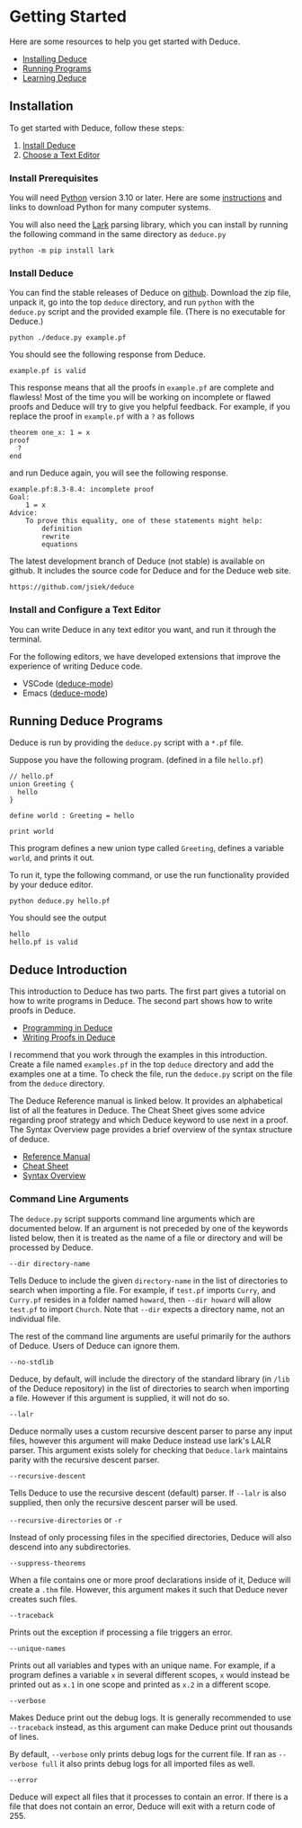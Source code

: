 # Getting Started

Here are some resources to help you get started with Deduce.

* [Installing Deduce](#installation)
* [Running Programs](#running-deduce-programs)
* [Learning Deduce](#deduce-introduction)

## Installation

To get started with Deduce, follow these steps:

1. [Install Deduce](#install-deduce)
2. [Choose a Text Editor](#install-and-configure-a-text-editor)

### Install Prerequisites

You will need [Python](https://www.python.org/) version 3.10 or later. Here are some [instructions](https://wiki.python.org/moin/BeginnersGuide/Download) and links to download Python for many computer systems.

You will also need the [Lark](https://github.com/lark-parser/lark) parsing library, which you can install by running the following command in the same directory as `deduce.py`

```
python -m pip install lark
```

### Install Deduce

You can find the stable releases of Deduce on
[github](https://github.com/jsiek/deduce/releases). Download the zip
file, unpack it, go into the top `deduce` directory, and run `python`
with the `deduce.py` script and the provided example file.  (There is
no executable for Deduce.)

```
python ./deduce.py example.pf
```

You should see the following response from Deduce.

```
example.pf is valid
```

This response means that all the proofs in `example.pf` are complete and flawless!
Most of the time you will be working on incomplete or flawed proofs and
Deduce will try to give you helpful feedback. For example, if you replace
the proof in `example.pf` with a `?` as follows

```
theorem one_x: 1 = x
proof
  ?
end
```

and run Deduce again, you will see the following response.

```
example.pf:8.3-8.4: incomplete proof
Goal:
	1 = x
Advice:
	To prove this equality, one of these statements might help:
		definition
		rewrite
		equations
```

The latest development branch of Deduce (not stable) is available on
github. It includes the source code for Deduce and for the Deduce web
site.

```
https://github.com/jsiek/deduce
```


### Install and Configure a Text Editor
You can write Deduce in any text editor you want, and run it through the terminal.

For the following editors, we have developed extensions that improve
the experience of writing Deduce code.

* VSCode ([deduce-mode](https://github.com/HalflingHelper/deduce-mode))
* Emacs ([deduce-mode](https://github.com/mateidragony/deduce-mode))


## Running Deduce Programs

Deduce is run by providing the `deduce.py` script with a `*.pf` file.

Suppose you have the following program. (defined in a file `hello.pf`)

```{.deduce^#hello_starting_example}
// hello.pf
union Greeting {
  hello
}

define world : Greeting = hello

print world
```

This program defines a new union type called `Greeting`,
defines a variable `world`, and prints it out.

To run it, type the following command, or use the run functionality
provided by your deduce editor.

```
python deduce.py hello.pf
```

You should see the output

```
hello
hello.pf is valid
```



## Deduce Introduction

This introduction to Deduce has two parts. The first part gives a tutorial on how to write programs in Deduce. The second part shows how to write proofs in Deduce.

* [Programming in Deduce](./FunctionalProgramming.md)
* [Writing Proofs in Deduce](./ProofIntro.md)

I recommend that you work through the examples in this introduction. Create a file named `examples.pf` in the top `deduce` directory and add the examples one at a time. To check the file, run the `deduce.py` script on the file from the `deduce` directory.

The Deduce Reference manual is linked below. It provides an alphabetical list of all the features in Deduce. The Cheat Sheet gives some advice regarding proof strategy and which Deduce keyword to use next in a proof. The Syntax Overview page provides a brief overview of the syntax structure of deduce.

* [Reference Manual](./Reference.md)
* [Cheat Sheet](./CheatSheet.md)
* [Syntax Overview](./SyntaxGrammar.md)

### Command Line Arguments

The `deduce.py` script supports command line arguments which are
documented below. If an argument is not preceded by one of the
keywords listed below, then it is treated as the name of a file or
directory and will be processed by Deduce.

`--dir directory-name`

Tells Deduce to include the given `directory-name` in the list of
directories to search when importing a file. For example, if `test.pf`
imports `Curry`, and `Curry.pf` resides in a folder named `howard`,
then `--dir howard` will allow `test.pf` to import `Church`. Note that
`--dir` expects a directory name, not an individual file.

The rest of the command line arguments are useful primarily for the
authors of Deduce. Users of Deduce can ignore them.

`--no-stdlib`

Deduce, by default, will include the directory of the standard library
(in `/lib` of the Deduce repository) in the list of directories to
search when importing a file. However if this argument is supplied, it
will not do so.

`--lalr`

Deduce normally uses a custom recursive descent parser to parse any
input files, however this argument will make Deduce instead use lark's
LALR parser. This argument exists solely for checking that
`Deduce.lark` maintains parity with the recursive descent parser.

`--recursive-descent`

Tells Deduce to use the recursive descent (default) parser. If
`--lalr` is also supplied, then only the recursive descent parser will
be used.

`--recursive-directories` or `-r`

Instead of only processing files in the specified directories, Deduce
will also descend into any subdirectories.

`--suppress-theorems`

When a file contains one or more proof declarations inside of it, Deduce will create a `.thm` file. However, this argument makes it such that Deduce never creates such files.

`--traceback`

Prints out the exception if processing a file triggers an error.

`--unique-names`

Prints out all variables and types with an unique name. For example,
if a program defines a variable `x` in several different scopes, `x`
would instead be printed out as `x.1` in one scope and printed as
`x.2` in a different scope.

`--verbose`

Makes Deduce print out the debug logs. It is generally recommended to
use `--traceback` instead, as this argument can make Deduce print out
thousands of lines.

By default, `--verbose` only prints debug logs for the current file.
If ran as `--verbose full` it also prints debug logs for all imported
files as well.

`--error`

Deduce will expect all files that it processes to contain an error. If
there is a file that does not contain an error, Deduce will exit with
a return code of 255.

